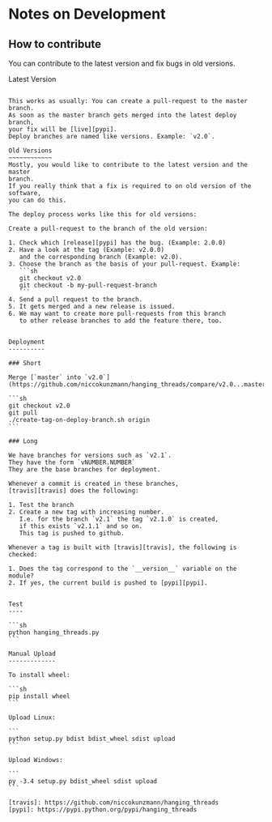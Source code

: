 Notes on Development
====================

How to contribute
-----------------

You can contribute to the latest version and fix bugs in old versions.

Latest Version
~~~~~~~~~~~~~~

This works as usually: You can create a pull-request to the master branch.
As soon as the master branch gets merged into the latest deploy branch,
your fix will be [live][pypi].
Deploy branches are named like versions. Example: `v2.0`.

Old Versions
~~~~~~~~~~~~
Mostly, you would like to contribute to the latest version and the master
branch.
If you really think that a fix is required to on old version of the software,
you can do this.

The deploy process works like this for old versions:

Create a pull-request to the branch of the old version:

1. Check which [release][pypi] has the bug. (Example: 2.0.0)
2. Have a look at the tag (Example: v2.0.0)
   and the corresponding branch (Example: v2.0).
3. Choose the branch as the basis of your pull-request. Example:
   ```sh
   git checkout v2.0
   git checkout -b my-pull-request-branch
   ```
4. Send a pull request to the branch.
5. It gets merged and a new release is issued.
6. We may want to create more pull-requests from this branch
   to other release branches to add the feature there, too.


Deployment
----------

### Short

Merge [`master` into `v2.0`](https://github.com/niccokunzmann/hanging_threads/compare/v2.0...master).

```sh
git checkout v2.0
git pull
./create-tag-on-deploy-branch.sh origin
```

### Long

We have branches for versions such as `v2.1`.
They have the form `vNUMBER.NUMBER`
They are the base branches for deployment.

Whenever a commit is created in these branches,
[travis][travis] does the following:

1. Test the branch
2. Create a new tag with increasing number.
   I.e. for the branch `v2.1` the tag `v2.1.0` is created,
   if this exists `v2.1.1` and so on.
   This tag is pushed to github.

Whenever a tag is built with [travis][travis], the following is checked:

1. Does the tag correspond to the `__version__` variable on the module?
2. If yes, the current build is pushed to [pypi][pypi].


Test
----

```sh
python hanging_threads.py
```

Manual Upload
-------------

To install wheel:

```sh
pip install wheel
```

Upload Linux:

```
python setup.py bdist bdist_wheel sdist upload
```

Upload Windows:

```
py -3.4 setup.py bdist_wheel sdist upload
```

[travis]: https://github.com/niccokunzmann/hanging_threads
[pypi]: https://pypi.python.org/pypi/hanging_threads

